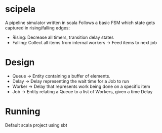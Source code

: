 scipela
=======

A pipeline simulator written in scala
Follows a basic FSM which state gets captured in rising/falling edges:
- Rising: Decrease all timers, transition delay states
- Falling: Collect all items from internal workers -> Feed items to next job

Design
======
- Queue -> Entity containing a buffer of elements.
- Delay -> Delay representing the wait time for a Job to run
- Worker -> Delay that represents work being done on a specific item
- Job -> Entity relating a Queue to a list of Workers, given a time Delay

Running
=======
Default scala project using sbt
